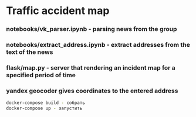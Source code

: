 # Traffic accident map

### notebooks/vk_parser.ipynb - parsing news from the group
### notebooks/extract_address.ipynb - extract addresses from the text of the news
### flask/map.py - server that rendering an incident map for a specified period of time
### yandex geocoder gives coordinates to the entered address

```bash
docker-compose build - собрать
docker-compose up - запустить
```